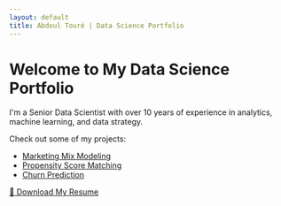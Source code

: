 ```yaml
---
layout: default
title: Abdoul Touré | Data Science Portfolio
---
```


# Welcome to My Data Science Portfolio

I'm a Senior Data Scientist with over 10 years of experience in analytics, machine learning, and data strategy.

Check out some of my projects:

- [Marketing Mix Modeling](#)
- [Propensity Score Matching](#)
- [Churn Prediction](#)

[📄 Download My Resume](resume.pdf)
